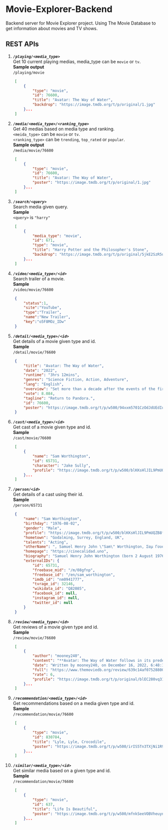 # __Movie-Explorer-Backend__
Backend server for Movie Explorer project. Using The Movie Database to get information about movies and TV shows.

## **REST APIs**

1.  ***`/playing/<media_type>`***<br>
   Get 10 current playing medias, media_type can be `movie` or `tv`.<br>
   __Sample output__ <br>
   `/playing/movie`
```json
    [
        {
            "type": "movie",
            "id": 76600,
            "title": "Avatar: The Way of Water",
            "backdrop": "https://image.tmdb.org/t/p/original/1.jpg"
        }...
    ]
```

2. ***`/media/<media_type>/<ranking_type>`*** <br>
   Get 40 medias based on media type and ranking.<br>
   `<meida_type>` can be `movie` or `tv`.<br>
   `<ranking_type>` can be `trending`, `top_rated` or `popular`.<br>
   __Sample output__<br>
   `/media/movie/76600`
```json
    [
        {
            "type": "movie",
            "id": 76600,
            "title": "Avatar: The Way of Water",
            "poster": "https://image.tmdb.org/t/p/original/1.jpg"
        }...
    ]
```

3. ***`/search/<query>`*** <br>
   Search media given query.<br>
   __Sample__<br>
   `<query>` is `"harry"`
```json
    [
        {
            "media_type": "movie",
            "id": 671,
            "type": "movie",
            "title": "Harry Potter and the Philosopher's Stone",
            "backdrop": "https://image.tmdb.org/t/p/original/5jkE2SzR5uR2egEb1rRhF22JyWN.jpg"
        }...
    ]
```

4. ***`/video/<media_type>/<id>`*** <br>
   Search trailer of a movie.<br>
   __Sample__<br>
   `/video/movie/76600`
```json
    {
        "status":1,
        "site":"YouTube",
        "type":"Trailer",
        "name":"New Trailer",
        "key":"o5F8MOz_IDw"
    }
```

5. ***`/detail/<media_type>/<id>`*** <br>
   Get details of a movie given type and id.<br>
   __Sample__<br>
   `/detail/movie/76600`
```json
    {
        "title": "Avatar: The Way of Water",
        "date": "2022",
        "runtime": "3hrs 12mins",
        "genres": "Science Fiction, Action, Adventure",
        "lang": "English",
        "overview": "Set more than a decade after the events of the first film, learn the story of the Sully family (Jake, Neytiri, and their kids), the trouble that follows them, the lengths they go to keep each other safe, the battles they fight to stay alive, and the tragedies they endure.",
        "vote": 8.084,
        "tagline": "Return to Pandora.",
        "id": 76600,
        "poster": "https://image.tmdb.org/t/p/w500/94xxm5701CzOdJdUEdIuwqZaowx.jpg"
    }
```

6. ***`/cast/<media_type>/<id>`*** <br>
   Get cast of a movie given type and id.<br>
   __Sample__<br>
   `/cast/movie/76600`
```json
    [
        {
            "name": "Sam Worthington",
            "id": 65731,
            "character": "Jake Sully",
            "profile": "https://image.tmdb.org/t/p/w500/blKKsHlJIL9PmUQZB8f3YmMBW5Y.jpg"
        }...
    ]
```

7. ***`/person/<id>`*** <br>
   Get details of a cast using their id.<br>
   __Sample__<br>
   `/person/65731`
```json
    {
        "name": "Sam Worthington",
        "birthday": "1976-08-02",
        "gender": "Male",
        "profile": "https://image.tmdb.org/t/p/w500/blKKsHlJIL9PmUQZB8f3YmMBW5Y.jpg",
        "hometown": "Godalming, Surrey, England, UK",
        "talents": "Acting",
        "otherName": ", Samuel Henry John \"Sam\" Worthington, Σαμ Γουόρθινγκτον, 샘 워싱턴, სემ უორთინგტო",
        "homepage": "https://cinecalidad.uno",
        "biography": "Samuel Henry John Worthington (born 2 August 1976) is a British-Australian actor. He is best known for playing Jake Sully in Avatar, Marcus Wright in Terminator Salvation, and Perseus in Clash of the Titans and its sequel Wrath of the Titans. He later took more dramatic roles, appearing in The Debt (2010), Everest (2015), Hacksaw Ridge (2016), The Shack (2017), Manhunt: Unabomber (2017), and Fractured (2019).\n\nOn television, he appeared in his native Australia as Howard in Love My Way and as Phillip Schuler in the television drama mini-series Deadline Gallipoli, for which he was also an executive producer. He voiced the protagonist, Captain Alex Mason, in the video game Call of Duty: Black Ops (2010), as well as its sequels Call of Duty: Black Ops II (2012), and Call of Duty: Black Ops 4 (2018). In 2022, he starred in the true crime miniseries Under the Banner of Heaven.\n\nIn 2004, Worthington received Australia's highest film award for his lead role in Somersault.",
        "externalIDs": {
            "id": 65731,
            "freebase_mid": "/m/08gfnp",
            "freebase_id": "/en/sam_worthington",
            "imdb_id": "nm0941777",
            "tvrage_id": 32146,
            "wikidata_id": "Q82085",
            "facebook_id": null,
            "instagram_id": null,
            "twitter_id": null
        }
    }
```

8. ***`/review/<media_type>/<id>`*** <br>
   Get reviews of a movie given type and id.<br>
   __Sample__<br>
   `/review/movie/76600`
```json
    [
        {
            "author": "mooney240",
            "content": "**Avatar: The Way of Water follows in its predecessor’s footsteps with stunning effects and a mediocre story.**\r\n\r\nIt’s a James Cameron film, so it’s impressive. The special effects, camerawork, world-building, and action were all off the charts. But Avatar: The Way of Water struggles like its predecessor in the story and character development departments. In fact, the story of The Way of Water is almost identical to the first Avatar. Instead of humans learning to be Na’vi and then fighting Stephen slang, a family of forest Na’vi learns to be ocean Na’vi and then fight Stephen Lang. But the new movie also focuses on a group of annoying teens that constantly get themselves in trouble and peril over and over again throughout the much too long 3+ hour runtime and sidelining better, more established characters. All the strengths and weaknesses of the first movie are back in this one, with the bonus of being compared to the original at every turn. It really is a visual feast and special effects masterpiece, but just like the first Avatar, that’s all it is.",
            "date": "Written by mooney240, on December 16, 2022, 6:48:15 AM",
            "full": "https://www.themoviedb.org/review/639c14af0752880093558e1c",
            "rate": 6,
            "profile": "https://image.tmdb.org/t/p/original/blEC280vq31MVaDcsWBXuGOsYnB.jpg"
        }...
    ]
```

9. ***`/recommendation/<media_type>/<id>`*** <br>
   Get recommendations based on a media given type and id.<br>
   __Sample__<br>
   `/recommendation/movie/76600`
```json
    [
        {
            "type": "movie",
            "id": 830784,
            "title": "Lyle, Lyle, Crocodile",
            "poster": "https://image.tmdb.org/t/p/w500/irIS5Tn3TXjNi1R9BpWvGAN4CZ1.jpg"
        }...
    ]
```

10. ***`/similar/<media_type>/<id>`*** <br>
   Get similar media based on a given type and id.<br>
   __Sample__<br>
   `/recommendation/movie/76600`
```json
    [
        {
            "type": "movie",
            "id": 637,
            "title": "Life Is Beautiful",
            "poster": "https://image.tmdb.org/t/p/w500/mfnkSeeVOBVheuyn2lo4tfmOPQb.jpg"
        }...
    ]
```